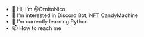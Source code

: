 - 👋 Hi, I’m @OrnitoNico
- 👀 I’m interested in Discord Bot, NFT CandyMachine
- 🌱 I’m currently learning Python
- 📫 How to reach me 

<!---
OrnitoNico/OrnitoNico is a ✨ special ✨ repository because its `README.md` (this file) appears on your GitHub profile.
You can click the Preview link to take a look at your changes.
--->
